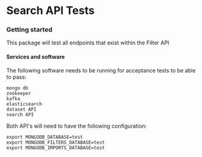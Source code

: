 Search API Tests
================

### Getting started

This package will test all endpoints that exist within the Filter API

#### Services and software

The following software needs to be running for acceptance tests to be able to
pass:

```text
mongo db
zookeeper
kafka
elasticsearch
dataset API
search API
```

Both API's will need to have the following configuration:

```
export MONGODB_DATABASE=test
export MONGODB_FILTERS_DATABASE=test
export MONGODB_IMPORTS_DATABASE=test
```
